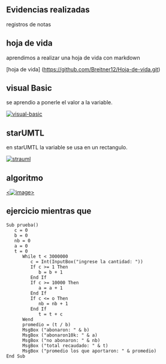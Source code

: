 ## Evidencias realizadas
registros de notas

## hoja de vida

aprendimos a realizar una hoja de vida con markdown

[hoja de vida] (https://github.com/Breitner12/Hoja-de-vida.git)

## visual Basic

se aprendio a ponerle el valor a la variable.

<a href="https://ibb.co/phHWY68"><img src="https://i.ibb.co/fD38jV5/visual-basic.png" alt="visual-basic" border="0"></a>

## starUMTL

en starUMTL la variable se usa en un rectangulo.

<a href="https://ibb.co/WfSHBnM"><img src="https://i.ibb.co/hVpg2s4/strauml.png" alt="strauml" border="0"></a>


## algoritmo

<a href="https://ibb.co/WfSHBnM"><![image](https://user-images.githubusercontent.com/110871046/186992597-202a63ac-a429-4fce-b16f-e16c07db776e.png)></a>

## ejercicio mientras que

~~~
Sub prueba()
   c = 0
   b = 0
   nb = 0
   a = 0
   t = 0
      While t < 3000000
         c = Int(InputBox("ingrese la cantidad: "))
         If c >= 1 Then
            b = b + 1
         End If
         If c >= 10000 Then
            a = a + 1
         End If
         If c <= o Then
            nb = nb + 1
         End If
            t = t + c
      Wend
      promedio = (t / b)
      MsgBox ("abonaron: " & b)
      MsgBox ("abonaron10k: " & a)
      MsgBox ("no abonaron: " & nb)
      MsgBox ("total recaudado: " & t)
      MsgBox ("promedio los que aportaron: " & promedio)
End Sub
~~~
